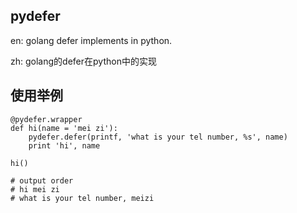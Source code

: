 ## pydefer

en: golang defer implements in python.

zh: golang的defer在python中的实现

## 使用举例

    @pydefer.wrapper
    def hi(name = 'mei zi'):
        pydefer.defer(printf, 'what is your tel number, %s', name)
        print 'hi', name

    hi()

    # output order
    # hi mei zi
    # what is your tel number, meizi
